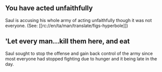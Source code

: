 ## You have acted unfaithfully ##

Saul is accusing his whole army of acting unfaithfully though it was not everyone. (See: [[rc://en/ta/man/translate/figs-hyperbole]])

## 'Let every man...kill them here, and eat ##

Saul sought to stop the offense and gain back control of the army since most everyone had stopped fighting due to hunger and it being late in the day.
